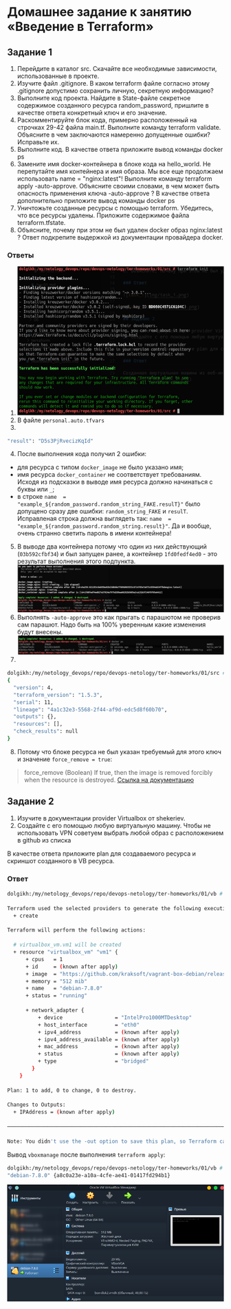 # Домашнее задание к занятию «Введение в Terraform»

## Задание 1

1. Перейдите в каталог src. Скачайте все необходимые зависимости, использованные в проекте.
2. Изучите файл .gitignore. В каком terraform файле согласно этому .gitignore допустимо сохранить личную, секретную информацию?
3. Выполните код проекта. Найдите в State-файле секретное содержимое созданного ресурса random_password, пришлите в качестве ответа конкретный ключ и его значение.
4. Раскомментируйте блок кода, примерно расположенный на строчках 29-42 файла main.tf. Выполните команду terraform validate. Объясните в чем заключаются намеренно допущенные ошибки? Исправьте их.
5. Выполните код. В качестве ответа приложите вывод команды docker ps
6. Замените имя docker-контейнера в блоке кода на hello_world. Не перепутайте имя контейнера и имя образа. Мы все еще продолжаем использовать name = "nginx:latest"! Выполните команду terraform apply -auto-approve. Объясните своими словами, в чем может быть опасность применения ключа -auto-approve ? В качестве ответа дополнительно приложите вывод команды docker ps
7. Уничтожьте созданные ресурсы с помощью terraform. Убедитесь, что все ресурсы удалены. Приложите содержимое файла terraform.tfstate.
8. Объясните, почему при этом не был удален docker образ nginx:latest ? Ответ подкрепите выдержкой из документации провайдера docker.

### Ответы

1. ![task_1_1](img/task_1_1.png)
2. В файле `personal.auto.tfvars`
3. 
```bash
"result": "D5s3PjRvecizKqId"
```
4. После выполнения кода получил 2 ошибки:
 - для ресурса с типом `docker_image` не было указано имя;
 - имя ресурса `docker_container` не соответствует требованиям. Исходя из подсказки в выводе имя ресурса должно начинаться с буквы или `_`;
 - в строке `name  = "example_${random_password.random_string_FAKE.resulT}"` было допущено сразу две ошибки: `random_string_FAKE` и `resulT`. Исправленая строка должна выглядеть так: `name  = "example_${random_password.random_string.result}"`. Да и вообще, очень странно светить пароль в имени контейнера!
5. В выводе два контейнера потому что один из них действующий (`03b592cfbf34`) и был запущен ранее, а контейнер `1fd0fedf4ed0` - это результат выполнения этого подпункта.
![task_1_5](img/task_1_5.png)
6. Выполнять `-auto-approve` это как прыгать с парашютом не проверив сам парашют. Надо быть на 100% уверенным какие изменения будут внесены.
![task_1_6](img/task_1_6.png)
7. 
```bash
dolgikh:/my/netology_devops/repo/devops-netology/ter-homeworks/01/src # cat terraform.tfstate
{
  "version": 4,
  "terraform_version": "1.5.3",
  "serial": 11,
  "lineage": "4a1c32e3-5568-2f44-af9d-edc5d8f60b70",
  "outputs": {},
  "resources": [],
  "check_results": null
}
```
8. Потому что блоке ресурса не был указан требуемый для этого ключ и значение `force_remove = true`:
> force_remove (Boolean) If true, then the image is removed forcibly when the resource is destroyed.
[Ссылка на документацию](https://docs.comcloud.xyz/providers/kreuzwerker/docker/latest/docs/resources/image)

## Задание 2

1. Изучите в документации provider Virtualbox от shekeriev.
2. Создайте с его помощью любую виртуальную машину. Чтобы не использовать VPN советуем выбрать любой образ с расположением в github из списка

В качестве ответа приложите plan для создаваемого ресурса и скриншот созданного в VB ресурса.

### Ответ

```bash
dolgikh:/my/netology_devops/repo/devops-netology/ter-homeworks/01/vb # terraform plan

Terraform used the selected providers to generate the following execution plan. Resource actions are indicated with the following symbols:
  + create

Terraform will perform the following actions:

  # virtualbox_vm.vm1 will be created
  + resource "virtualbox_vm" "vm1" {
      + cpus   = 1
      + id     = (known after apply)
      + image  = "https://github.com/kraksoft/vagrant-box-debian/releases/download/7.8.0/debian-7.8.0-amd64.box"
      + memory = "512 mib"
      + name   = "debian-7.8.0"
      + status = "running"

      + network_adapter {
          + device                 = "IntelPro1000MTDesktop"
          + host_interface         = "eth0"
          + ipv4_address           = (known after apply)
          + ipv4_address_available = (known after apply)
          + mac_address            = (known after apply)
          + status                 = (known after apply)
          + type                   = "bridged"
        }
    }

Plan: 1 to add, 0 to change, 0 to destroy.

Changes to Outputs:
  + IPAddress = (known after apply)

────────────────────────────────────────────────────────────────────────────────────────────────────────────────────────────────────────────────────────────────────────────────────────────────────────────────────────────────────────────── 

Note: You didn't use the -out option to save this plan, so Terraform can't guarantee to take exactly these actions if you run "terraform apply" now.
```

Вывод `vboxmanage` после выполнения `terraform apply`:

```bash
dolgikh:/my/netology_devops/repo/devops-netology/ter-homeworks/01/vb # vboxmanage list runningvms
"debian-7.8.0" {a8c0a23e-a10a-4cfe-ae41-01417fd294b1}
```

![task_2_2](img/task_2_2.png)
